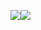 ![](https://goreportcard.com/badge/github.com/TD4B/GoCrypt)![](https://github.com/isfonzar/filecrypt/blob/master/LICENSE)
